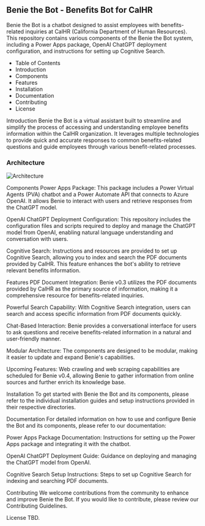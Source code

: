 ## Benie the Bot - Benefits Bot for CalHR

Benie the Bot is a chatbot designed to assist employees with benefits-related inquiries at CalHR (California Department of Human Resources). This repository contains various components of the Benie the Bot system, including a Power Apps package, OpenAI ChatGPT deployment configuration, and instructions for setting up Cognitive Search.

- Table of Contents
- Introduction
- Components
- Features
- Installation
- Documentation
- Contributing
- License

Introduction
Benie the Bot is a virtual assistant built to streamline and simplify the process of accessing and understanding employee benefits information within the CalHR organization. It leverages multiple technologies to provide quick and accurate responses to common benefits-related questions and guide employees through various benefit-related processes.

### Architecture
![Architecture](https://github.com/JoseCervantes22/CalHR-ChatBot/assets/133288667/beb83862-8278-450f-8fba-c5e1cbac3ac6)

Components
Power Apps Package: This package includes a Power Virtual Agents (PVA) chatbot and a Power Automate API that connects to Azure OpenAI. It allows Benie to interact with users and retrieve responses from the ChatGPT model.

OpenAI ChatGPT Deployment Configuration: This repository includes the configuration files and scripts required to deploy and manage the ChatGPT model from OpenAI, enabling natural language understanding and conversation with users.

Cognitive Search: Instructions and resources are provided to set up Cognitive Search, allowing you to index and search the PDF documents provided by CalHR. This feature enhances the bot's ability to retrieve relevant benefits information.

Features
PDF Document Integration: Benie v0.3 utilizes the PDF documents provided by CalHR as the primary source of information, making it a comprehensive resource for benefits-related inquiries.

Powerful Search Capability: With Cognitive Search integration, users can search and access specific information from PDF documents quickly.

Chat-Based Interaction: Benie provides a conversational interface for users to ask questions and receive benefits-related information in a natural and user-friendly manner.

Modular Architecture: The components are designed to be modular, making it easier to update and expand Benie's capabilities.

Upcoming Features: Web crawling and web scraping capabilities are scheduled for Benie v0.4, allowing Benie to gather information from online sources and further enrich its knowledge base.

Installation
To get started with Benie the Bot and its components, please refer to the individual installation guides and setup instructions provided in their respective directories.

Documentation
For detailed information on how to use and configure Benie the Bot and its components, please refer to our documentation:

Power Apps Package Documentation: Instructions for setting up the Power Apps package and integrating it with the chatbot.

OpenAI ChatGPT Deployment Guide: Guidance on deploying and managing the ChatGPT model from OpenAI.

Cognitive Search Setup Instructions: Steps to set up Cognitive Search for indexing and searching PDF documents.

Contributing
We welcome contributions from the community to enhance and improve Benie the Bot. If you would like to contribute, please review our Contributing Guidelines.

License
TBD.
